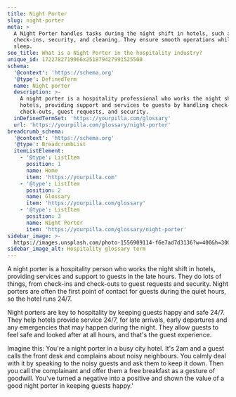 ```yaml
---
title: Night Porter
slug: night-porter
meta: >
  A Night Porter handles tasks during the night shift in hotels, such as guest
  check-ins, security, and cleaning. They ensure smooth operations while others
  sleep.
seo_title: What is a Night Porter in the hospitality industry?
unique_id: 1722782719966x251879427991525500
schema:
  '@context': 'https://schema.org'
  '@type': DefinedTerm
  name: Night porter
  description: >-
    A night porter is a hospitality professional who works the night shift in
    hotels, providing support and services to guests by handling check-ins,
    check-outs, guest requests, and security.
  inDefinedTermSet: 'https://yourpilla.com/glossary'
  url: 'https://yourpilla.com/glossary/night-porter'
breadcrumb_schema:
  '@context': 'https://schema.org'
  '@type': BreadcrumbList
  itemListElement:
    - '@type': ListItem
      position: 1
      name: Home
      item: 'https://yourpilla.com'
    - '@type': ListItem
      position: 2
      name: Glossary
      item: 'https://yourpilla.com/glossary'
    - '@type': ListItem
      position: 3
      name: Night Porter
      item: 'https://yourpilla.com/glossary/night-porter'
sidebar_image: >-
  https://images.unsplash.com/photo-1556909114-f6e7ad7d3136?w=400&h=300&fit=crop&auto=format
sidebar_image_alt: Hospitality glossary term
---
```

A night porter is a hospitality person who works the night shift in hotels, providing services and support to guests in the late hours. They do lots of things, from check-ins and check-outs to guest requests and security. Night porters are often the first point of contact for guests during the quiet hours, so the hotel runs 24/7.

Night porters are key to hospitality by keeping guests happy and safe 24/7. They help hotels provide service 24/7, for late arrivals, early departures and any emergencies that may happen during the night. They allow guests to feel safe and looked after at all hours, and that's the guest experience.

Imagine this: You're a night porter in a busy city hotel. It's 2am and a guest calls the front desk and complains about noisy neighbours. You calmly deal with it by speaking to the noisy guests and ask them to keep it down. Then you call the complainant and offer them a free breakfast as a gesture of goodwill. You've turned a negative into a positive and shown the value of a good night porter in keeping guests happy.'
